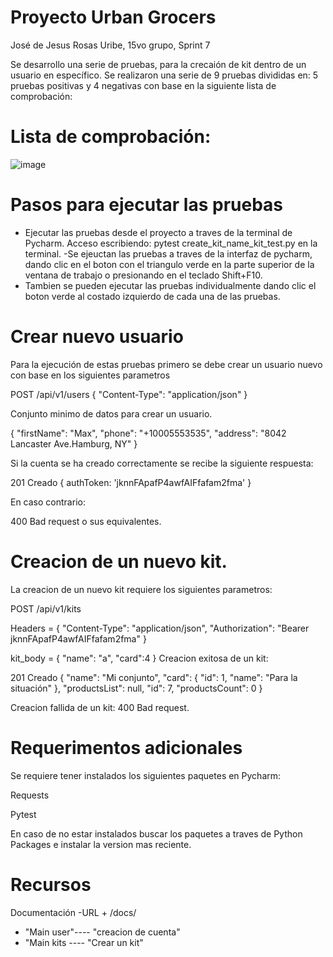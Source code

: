 # Proyecto Urban Grocers
José de Jesus Rosas Uribe, 15vo grupo, Sprint 7

Se desarrollo una serie de pruebas, para la crecaión de kit dentro de un usuario en específico. 
Se realizaron una serie de 9 pruebas divididas en: 5 pruebas positivas y 4 negativas con base en la siguiente lista de comprobación:
# Lista de comprobación:
![image](https://github.com/user-attachments/assets/615ffbfa-4a19-4fb9-9955-01fdb3fbc3e9)

# Pasos para ejecutar las pruebas
- Ejecutar las pruebas desde el proyecto a traves de la terminal de Pycharm. Acceso escribiendo:
pytest create_kit_name_kit_test.py en la terminal.
-Se ejeuctan las pruebas a traves de la interfaz de pycharm, dando clic en el boton con el triangulo verde en la parte superior de la ventana de trabajo o presionando en el teclado Shift+F10.
- Tambien se pueden ejecutar las pruebas individualmente dando clic el boton verde al costado izquierdo de cada una de las pruebas.

# Crear nuevo usuario
Para la ejecución de estas pruebas primero se debe crear un usuario nuevo con base en los siguientes parametros

POST /api/v1/users
{
    "Content-Type": "application/json"
}

Conjunto minimo de datos para crear un usuario.

{
    "firstName": "Max",
    "phone": "+10005553535",
    "address": "8042 Lancaster Ave.Hamburg, NY"
}

Si la cuenta se ha creado correctamente se recibe la siguiente respuesta:


201 Creado
{
    authToken: 'jknnFApafP4awfAIFfafam2fma'
}



En caso contrario:

400 Bad request o sus equivalentes.

# Creacion de un nuevo kit.
La creacion de un nuevo kit requiere los siguientes parametros:

POST /api/v1/kits

Headers = {
    "Content-Type": "application/json",
    "Authorization": "Bearer jknnFApafP4awfAIFfafam2fma"
}

kit_body = {
       "name": "a",
       "card":4
   }
Creacion exitosa de un kit:


201 Creado
{
       "name": "Mi conjunto",
       "card": {
           "id": 1,
           "name": "Para la situación"
       },
       "productsList": null,
       "id": 7,
       "productsCount": 0
   }


   Creacion fallida de un kit:
   400 Bad request.

   # Requerimentos adicionales
   Se requiere tener instalados los siguientes paquetes en Pycharm:
   
   Requests
   
   Pytest
   
En caso de no estar instalados buscar los paquetes a traves de Python Packages e instalar la version mas reciente.

# Recursos 
Documentación
-URL + /docs/
   - "Main user"---- "creacion de cuenta"
   - "Main kits ---- "Crear un kit"

